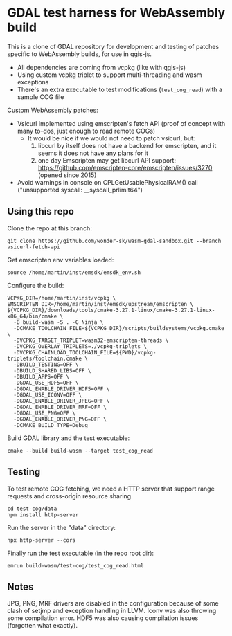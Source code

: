 
# GDAL test harness for WebAssembly build

This is a clone of GDAL repository for development and testing of patches specific to WebAssembly builds, for use in qgis-js.

 - All dependencies are coming from vcpkg (like with qgis-js)
 - Using custom vcpkg triplet to support multi-threading and wasm exceptions
 - There's an extra executable to test modifications (`test_cog_read`) with a sample COG file

Custom WebAssembly patches:

 - Vsicurl implemented using emscripten's fetch API (proof of concept with many to-dos, just enough to read remote COGs)
   - It would be nice if we would not need to patch vsicurl, but:
      1. libcurl by itself does not have a backend for emscripten, and it seems it does not have any plans for it
      2. one day Emscripten may get libcurl API support: https://github.com/emscripten-core/emscripten/issues/3270 (opened since 2015)
 - Avoid warnings in console on CPLGetUsablePhysicalRAM() call ("unsupported syscall: __syscall_prlimit64")


## Using this repo

Clone the repo at this branch:

```
git clone https://github.com/wonder-sk/wasm-gdal-sandbox.git --branch vsicurl-fetch-api
```


Get emscripten env variables loaded:

```
source /home/martin/inst/emsdk/emsdk_env.sh
```


Configure the build:
```
VCPKG_DIR=/home/martin/inst/vcpkg \
EMSCRIPTEN_DIR=/home/martin/inst/emsdk/upstream/emscripten \
${VCPKG_DIR}/downloads/tools/cmake-3.27.1-linux/cmake-3.27.1-linux-x86_64/bin/cmake \
  -B build-wasm -S . -G Ninja \
  -DCMAKE_TOOLCHAIN_FILE=${VCPKG_DIR}/scripts/buildsystems/vcpkg.cmake \
  -DVCPKG_TARGET_TRIPLET=wasm32-emscripten-threads \
  -DVCPKG_OVERLAY_TRIPLETS=./vcpkg-triplets \
  -DVCPKG_CHAINLOAD_TOOLCHAIN_FILE=${PWD}/vcpkg-triplets/toolchain.cmake \
  -DBUILD_TESTING=OFF \
  -DBUILD_SHARED_LIBS=OFF \
  -DBUILD_APPS=OFF \
  -DGDAL_USE_HDF5=OFF \
  -DGDAL_ENABLE_DRIVER_HDF5=OFF \
  -DGDAL_USE_ICONV=OFF \
  -DGDAL_ENABLE_DRIVER_JPEG=OFF \
  -DGDAL_ENABLE_DRIVER_MRF=OFF \
  -DGDAL_USE_PNG=OFF \
  -DGDAL_ENABLE_DRIVER_PNG=OFF \
  -DCMAKE_BUILD_TYPE=Debug
```

Build GDAL library and the test executable:
```
cmake --build build-wasm --target test_cog_read
```

## Testing

To test remote COG fetching, we need a HTTP server that support range requests and cross-origin resource sharing.

```
cd test-cog/data
npm install http-server
```

Run the server in the "data" directory:

```
npx http-server --cors
```

Finally run the test executable (in the repo root dir):

```
emrun build-wasm/test-cog/test_cog_read.html
```

## Notes

JPG, PNG, MRF drivers are disabled in the configuration because of some clash of setjmp and exception handling in LLVM.
Iconv was also throwing some compilation error.
HDF5 was also causing compilation issues (forgotten what exactly).
